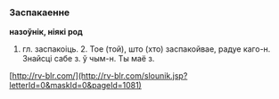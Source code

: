 ### Заспакаенне
**назоўнік, ніякі род**

1. гл. заспакоіць. 2. Тое (той), што (хто) заспакойвае, радуе каго-н. Знайсці сабе з. ў чым-н. Ты маё з.

<a rel="author">[http://rv-blr.com/](http://rv-blr.com/slounik.jsp?letterId=0&maskId=0&pageId=1081)</a>
